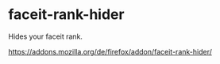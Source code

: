 # faceit-rank-hider
Hides your faceit rank.

https://addons.mozilla.org/de/firefox/addon/faceit-rank-hider/
